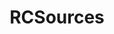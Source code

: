---
title: RCSources
crosslinks:
- Drugs
- researchchemicals
- autourbanbot
- EU_RCSources
- DarkNetMarkets
- Etizolam
- ResearchSource
- ReagentTesting
- ResearchChemSource
- AlbionAlkimiya
- NovelDissos
- RC_Vendor_Sources
- giftcardexchange
- alotabot
- RCSupplies
- IAmA
- tmsbmeta
- safeorscamvendors
- RCsource
- afinil
---